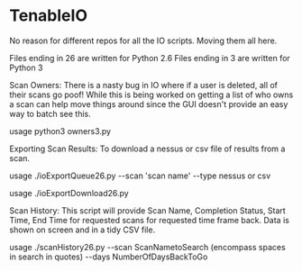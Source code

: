 # TenableIO
No reason for different repos for all the IO scripts.  Moving them all here.

Files ending in 26 are written for Python 2.6
Files ending in 3 are written for Python 3

Scan Owners:
There is a nasty bug in IO where if a user is deleted, all of their scans go poof!  While this is being worked on getting a list of who owns a scan can help move things around since the GUI doesn't provide an easy way to batch see this.

usage python3 owners3.py

Exporting Scan Results:
To download a nessus or csv file of results from a scan.

usage ./ioExportQueue26.py --scan 'scan name' --type nessus or csv

usage ./ioExportDownload26.py

Scan History:
This script will provide Scan Name, Completion Status, Start Time, End Time for requested scans for requested time frame back.
Data is shown on screen and in a tidy CSV file.

usage ./scanHistory26.py --scan ScanNametoSearch (encompass spaces in search in quotes) --days NumberOfDaysBackToGo
